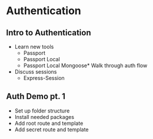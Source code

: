 # Authentication

## Intro to Authentication

* Learn new tools
  * Passport
  * Passport Local
  * Passport Local Mongoose* Walk through auth flow
* Discuss sessions
  * Express-Session

## Auth Demo pt. 1

* Set up folder structure
* Install needed packages
* Add root route and template
* Add secret route and template
